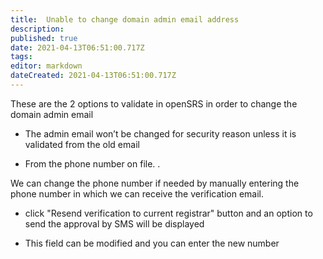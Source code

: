 ```yaml
---
title:  Unable to change domain admin email address 
description: 
published: true
date: 2021-04-13T06:51:00.717Z
tags: 
editor: markdown
dateCreated: 2021-04-13T06:51:00.717Z
---
```


These are the 2 options to validate in openSRS in order to change the domain admin email

- The admin email won’t be changed for security reason unless it is validated from the old email

- From the phone number on file. .

We can change the phone number if needed by manually entering the phone number in which we can receive the verification email.

- click "Resend verification to current registrar" button
and an option to send the approval by SMS will be displayed

- This field can be modified and you can enter the new number